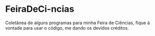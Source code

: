 # FeiraDeCi-ncias
Coletânea de alguns programas para minha Feira de Ciências, fique á vontade para usar o código, me dando os devidos créditos.
